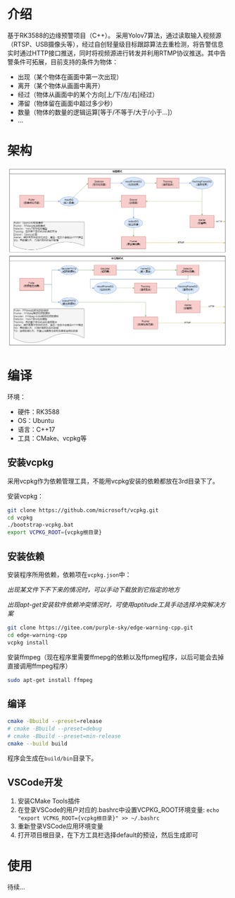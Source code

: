 # 介绍
基于RK3588的边缘预警项目（C++）。
采用Yolov7算法，通过读取输入视频源（RTSP、USB摄像头等），经过自创轻量级目标跟踪算法去重检测，将告警信息实时通过HTTP接口推送，同时将视频源进行转发并利用RTMP协议推送。其中告警条件可拓展，目前支持的条件为物体：
* 出现（某个物体在画面中第一次出现）
* 离开（某个物体从画面中离开）
* 经过（物体从画面中的某个方向[上/下/左/右]经过）
* 滞留（物体留在画面中超过多少秒）
* 数量（物体的数量的逻辑运算[等于/不等于/大于/小于...]）
* ...

# 架构
![架构图](image/检测报警流程.png)

# 编译
环境：
* 硬件：RK3588
* OS：Ubuntu
* 语言：C++17
* 工具：CMake、vcpkg等

## 安装vcpkg
采用vcpkg作为依赖管理工具，不能用vcpkg安装的依赖都放在3rd目录下了。

安装vcpkg：
```bash
git clone https://github.com/microsoft/vcpkg.git
cd vcpkg
./bootstrap-vcpkg.bat
export VCPKG_ROOT={vcpkg根目录}
```

## 安装依赖

安装程序所用依赖，依赖项在`vcpkg.json`中：

*出现某文件下不下来的情况时，可以手动下载放到它指定的地方*

*出现apt-get安装软件依赖冲突情况时，可使用aptitude工具手动选择冲突解决方案*

```bash
git clone https://gitee.com/purple-sky/edge-warning-cpp.git
cd edge-warning-cpp
vcpkg install
```

安装ffmpeg（现在程序里需要ffmepg的依赖以及ffpmeg程序，以后可能会去掉直接调用ffmpeg程序）
```bash
sudo apt-get install ffmpeg
```

## 编译
```bash
cmake -Bbuild --preset=release
# cmake -Bbuild --preset=debug
# cmake -Bbuild --preset=min-release
cmake --build build
```
程序会生成在`build/bin`目录下。

## VSCode开发

1. 安装CMake Tools插件
2. 在登录VSCode的用户对应的.bashrc中设置VCPKG_ROOT环境变量: `echo "export VCPKG_ROOT={vcpkg根目录}" >> ~/.bashrc`
3. 重新登录VSCode应用环境变量
4. 打开项目根目录，在下方工具栏选择default的预设，然后生成即可


# 使用
待续...